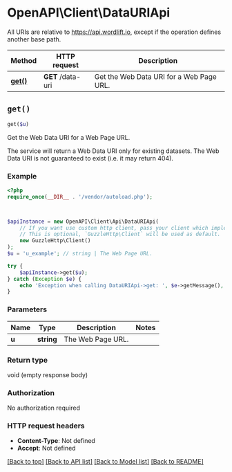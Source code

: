 # OpenAPI\Client\DataURIApi

All URIs are relative to https://api.wordlift.io, except if the operation defines another base path.

| Method | HTTP request | Description |
| ------------- | ------------- | ------------- |
| [**get()**](DataURIApi.md#get) | **GET** /data-uri | Get the Web Data URI for a Web Page URL. |


## `get()`

```php
get($u)
```

Get the Web Data URI for a Web Page URL.

The service will return a Web Data URI only for existing datasets. The Web Data URI is not guaranteed to exist (i.e. it may return 404).

### Example

```php
<?php
require_once(__DIR__ . '/vendor/autoload.php');



$apiInstance = new OpenAPI\Client\Api\DataURIApi(
    // If you want use custom http client, pass your client which implements `GuzzleHttp\ClientInterface`.
    // This is optional, `GuzzleHttp\Client` will be used as default.
    new GuzzleHttp\Client()
);
$u = 'u_example'; // string | The Web Page URL.

try {
    $apiInstance->get($u);
} catch (Exception $e) {
    echo 'Exception when calling DataURIApi->get: ', $e->getMessage(), PHP_EOL;
}
```

### Parameters

| Name | Type | Description  | Notes |
| ------------- | ------------- | ------------- | ------------- |
| **u** | **string**| The Web Page URL. | |

### Return type

void (empty response body)

### Authorization

No authorization required

### HTTP request headers

- **Content-Type**: Not defined
- **Accept**: Not defined

[[Back to top]](#) [[Back to API list]](../../README.md#endpoints)
[[Back to Model list]](../../README.md#models)
[[Back to README]](../../README.md)
